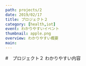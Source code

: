 ```yaml
---
path: projects/2
date: 2019/02/17
title: プロジェクト２
category: [health,iot]
event: わかりやすいイベント
thumbnail: apple.png
overview: わかりやすい概要
main: 
---
```


#　プロジェクト２
わかりやすい内容
